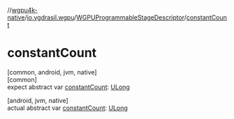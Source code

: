 //[wgpu4k-native](../../../index.md)/[io.ygdrasil.wgpu](../index.md)/[WGPUProgrammableStageDescriptor](index.md)/[constantCount](constant-count.md)

# constantCount

[common, android, jvm, native]\
[common]\
expect abstract var [constantCount](constant-count.md): [ULong](https://kotlinlang.org/api/core/kotlin-stdlib/kotlin/-u-long/index.html)

[android, jvm, native]\
actual abstract var [constantCount](constant-count.md): [ULong](https://kotlinlang.org/api/core/kotlin-stdlib/kotlin/-u-long/index.html)